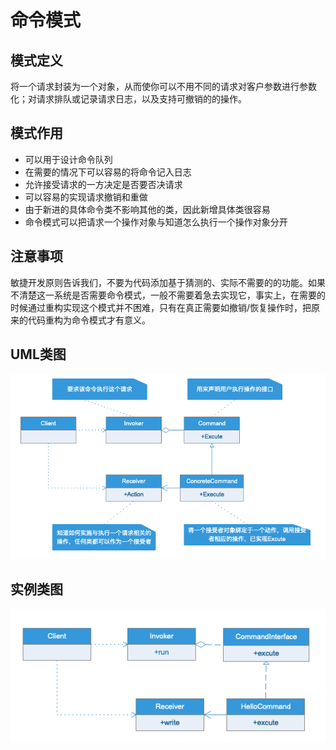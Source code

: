 # 命令模式

## 模式定义

将一个请求封装为一个对象，从而使你可以不用不同的请求对客户参数进行参数化；对请求排队或记录请求日志，以及支持可撤销的的操作。

## 模式作用

- 可以用于设计命令队列
- 在需要的情况下可以容易的将命令记入日志
- 允许接受请求的一方决定是否要否决请求
- 可以容易的实现请求撤销和重做
- 由于新进的具体命令类不影响其他的类，因此新增具体类很容易
- 命令模式可以把请求一个操作对象与知道怎么执行一个操作对象分开

## 注意事项

敏捷开发原则告诉我们，不要为代码添加基于猜测的、实际不需要的的功能。如果不清楚这一系统是否需要命令模式，一般不需要着急去实现它，事实上，在需要的时候通过重构实现这个模式并不困难，只有在真正需要如撤销/恢复操作时，把原来的代码重构为命令模式才有意义。

## UML类图

![](UML/Command.png)

## 实例类图

![](UML/Instence.png)

